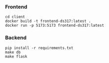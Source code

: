 ### Frontend
```
cd client
docker build -t frontend-ds317:latest .
docker run -p 5173:5173 frontend-ds317:latest
```

### Backend
```
pip install -r requirements.txt
make db
make flask
```
